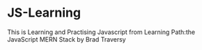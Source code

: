 # JS-Learning

This is Learning and Practising Javascript from Learning Path:the JavaScript MERN Stack by Brad Traversy
